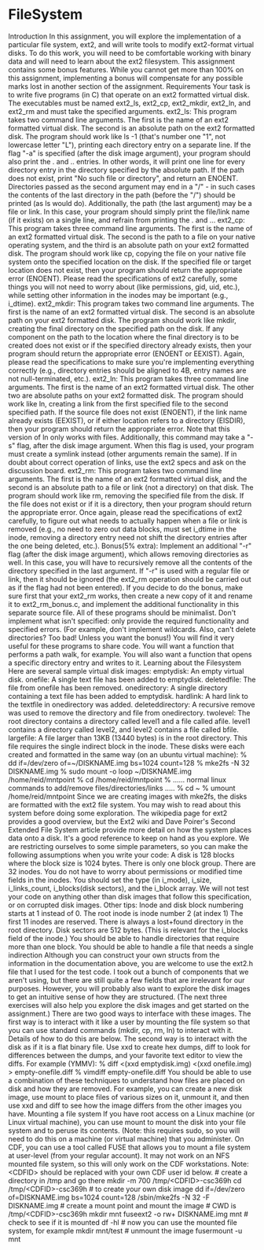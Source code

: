 # FileSystem
Introduction  In this assignment, you will explore the implementation of a particular file system, ext2, and will write tools to modify ext2-format virtual disks. To do this work, you will need to be comfortable working with binary data and will need to learn about the ext2 filesystem.  This assignment contains some bonus features. While you cannot get more than 100% on this assignment, implementing a bonus will compensate for any possible marks lost in another section of the assignment.  Requirements  Your task is to write five programs (in C) that operate on an ext2 formatted virtual disk. The executables must be named ext2_ls, ext2_cp, ext2_mkdir, ext2_ln, and ext2_rm and must take the specified arguments.  ext2_ls: This program takes two command line arguments. The first is the name of an ext2 formatted virtual disk. The second is an absolute path on the ext2 formatted disk. The program should work like ls -1 (that's number one "1", not lowercase letter "L"), printing each directory entry on a separate line. If the flag "-a" is specified (after the disk image argument), your program should also print the . and .. entries. In other words, it will print one line for every directory entry in the directory specified by the absolute path. If the path does not exist, print "No such file or directory", and return an ENOENT. Directories passed as the second argument may end in a "/" - in such cases the contents of the last directory in the path (before the "/") should be printed (as ls would do). Additionally, the path (the last argument) may be a file or link. In this case, your program should simply print the file/link name (if it exists) on a single line, and refrain from printing the . and ... ext2_cp: This program takes three command line arguments. The first is the name of an ext2 formatted virtual disk. The second is the path to a file on your native operating system, and the third is an absolute path on your ext2 formatted disk. The program should work like cp, copying the file on your native file system onto the specified location on the disk. If the specified file or target location does not exist, then your program should return the appropriate error (ENOENT). Please read the specifications of ext2 carefully, some things you will not need to worry about (like permissions, gid, uid, etc.), while setting other information in the inodes may be important (e.g., i_dtime). ext2_mkdir: This program takes two command line arguments. The first is the name of an ext2 formatted virtual disk. The second is an absolute path on your ext2 formatted disk. The program should work like mkdir, creating the final directory on the specified path on the disk. If any component on the path to the location where the final directory is to be created does not exist or if the specified directory already exists, then your program should return the appropriate error (ENOENT or EEXIST). Again, please read the specifications to make sure you're implementing everything correctly (e.g., directory entries should be aligned to 4B, entry names are not null-terminated, etc.). ext2_ln: This program takes three command line arguments. The first is the name of an ext2 formatted virtual disk. The other two are absolute paths on your ext2 formatted disk. The program should work like ln, creating a link from the first specified file to the second specified path. If the source file does not exist (ENOENT), if the link name already exists (EEXIST), or if either location refers to a directory (EISDIR), then your program should return the appropriate error. Note that this version of ln only works with files. Additionally, this command may take a "-s" flag, after the disk image argument. When this flag is used, your program must create a symlink instead (other arguments remain the same). If in doubt about correct operation of links, use the ext2 specs and ask on the discussion board. ext2_rm: This program takes two command line arguments. The first is the name of an ext2 formatted virtual disk, and the second is an absolute path to a file or link (not a directory) on that disk. The program should work like rm, removing the specified file from the disk. If the file does not exist or if it is a directory, then your program should return the appropriate error. Once again, please read the specifications of ext2 carefully, to figure out what needs to actually happen when a file or link is removed (e.g., no need to zero out data blocks, must set i_dtime in the inode, removing a directory entry need not shift the directory entries after the one being deleted, etc.).  Bonus(5% extra): Implement an additional "-r" flag (after the disk image argument), which allows removing directories as well. In this case, you will have to recursively remove all the contents of the directory specified in the last argument. If "-r" is used with a regular file or link, then it should be ignored (the ext2_rm operation should be carried out as if the flag had not been entered). If you decide to do the bonus, make sure first that your ext2_rm works, then create a new copy of it and rename it to ext2_rm_bonus.c, and implement the additional functionality in this separate source file. All of these programs should be minimalist. Don't implement what isn't specified: only provide the required functionality and specified errors. (For example, don't implement wildcards. Also, can't delete directories? Too bad! Unless you want the bonus!)  You will find it very useful for these programs to share code. You will want a function that performs a path walk, for example. You will also want a function that opens a specific directory entry and writes to it.  Learning about the Filesystem  Here are several sample virtual disk images:  emptydisk: An empty virtual disk. onefile: A single text file has been added to emptydisk. deletedfile: The file from onefile has been removed. onedirectory: A single directory containing a text file has been added to emptydisk. hardlink: A hard link to the textfile in onedirectory was added. deleteddirectory: A recursive remove was used to remove the directory and file from onedirectory. twolevel: The root directory contains a directory called level1 and a file called afile. level1 contains a directory called level2, and level2 contains a file called bfile. largefile: A file larger than 13KB (13440 bytes) is in the root directory. This file requires the single indirect block in the inode. These disks were each created and formatted in the same way (on an ubuntu virtual machine):  % dd if=/dev/zero of=~/DISKNAME.img bs=1024 count=128 % mke2fs -N 32 DISKNAME.img % sudo mount -o loop ~/DISKNAME.img /home/reid/mntpoint % cd /home/reid/mntpoint % ...... normal linux commands to add/remove files/directories/links ..... % cd ~ % umount /home/reid/mntpoint Since we are creating images with mke2fs, the disks are formatted with the ext2 file system. You may wish to read about this system before doing some exploration. The wikipedia page for ext2 provides a good overview, but the Ext2 wiki and Dave Poirer's Second Extended File System article provide more detail on how the system places data onto a disk. It's a good reference to keep on hand as you explore.  We are restricting ourselves to some simple parameters, so you can make the following assumptions when you write your code:  A disk is 128 blocks where the block size is 1024 bytes. There is only one block group. There are 32 inodes. You do not have to worry about permissions or modified time fields in the inodes. You should set the type (in i_mode), i_size, i_links_count, i_blocks(disk sectors), and the i_block array. We will not test your code on anything other than disk images that follow this specification, or on corrupted disk images.  Other tips:  Inode and disk block numbering starts at 1 instead of 0. The root inode is inode number 2 (at index 1) The first 11 inodes are reserved. There is always a lost+found directory in the root directory. Disk sectors are 512 bytes. (This is relevant for the i_blocks field of the inode.) You should be able to handle directories that require more than one block. You should be able to handle a file that needs a single indirection Although you can construct your own structs from the information in the documentation above, you are welcome to use the ext2.h file that I used for the test code. I took out a bunch of components that we aren't using, but there are still quite a few fields that are irrelevant for our purposes. However, you will probably also want to explore the disk images to get an intuitive sense of how they are structured. (The next three exercises will also help you explore the disk images and get started on the assignment.)  There are two good ways to interface with these images. The first way is to interact with it like a user by mounting the file system so that you can use standard commands (mkdir, cp, rm, ln) to interact with it. Details of how to do this are below. The second way is to interact with the disk as if it is a flat binary file. Use xxd to create hex dumps, diff to look for differences between the dumps, and your favorite text editor to view the diffs. For example (YMMV):  % diff &lt;(xxd emptydisk.img) &lt;(xxd onefile.img) > empty-onefile.diff % vimdiff empty-onefile.diff You should be able to use a combination of these techniques to understand how files are placed on disk and how they are removed. For example, you can create a new disk image, use mount to place files of various sizes on it, unmount it, and then use xxd and diff to see how the image differs from the other images you have.  Mounting a file system  If you have root access on a Linux machine (or Linux virtual machine), you can use mount to mount the disk into your file system and to peruse its contents. (Note: this requires sudo, so you will need to do this on a machine (or virtual machine) that you administer.  On CDF, you can use a tool called FUSE that allows you to mount a file system at user-level (from your regular account). It may not work on an NFS mounted file system, so this will only work on the CDF workstations.  Note: &lt;CDFID> should be replaced with your own CDF user id below.  # create a directory in /tmp and go there mkdir -m 700 /tmp/&lt;CDFID>-csc369h cd /tmp/&lt;CDFID>-csc369h  # to create your own disk image dd if=/dev/zero of=DISKNAME.img bs=1024 count=128 /sbin/mke2fs -N 32 -F DISKNAME.img  # create a mount point and mount the image # CWD is /tmp/&lt;CDFID>-csc369h mkdir mnt fuseext2 -o rw+ DISKNAME.img mnt  # check to see if it is mounted df -hl  # now you can use the mounted file system, for example mkdir mnt/test  # unmount the image fusermount -u mnt
